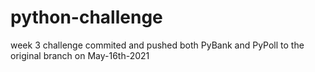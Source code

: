 # python-challenge
week 3 challenge
commited and pushed both PyBank and PyPoll to the original branch on May-16th-2021
